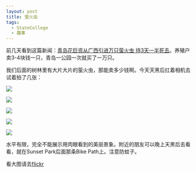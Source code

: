 ```yaml
---
layout: post
title: 萤火虫
tags: 
  - StateCollege
  - 趣事
---
```

前几天看到这篇新闻：[青岛花巨资从广西引进万只萤火虫 待3天一半死去](http://gx.people.com.cn/n/2013/0717/c179430-19090134.html)。养殖户卖3-4块钱一只，青岛一公园一次就买了一万只。

我们后面的树林里有大片大片的萤火虫，那能卖多少钱啊。今天天黑后扛着相机去试着拍了几张：

![](http://farm8.staticflickr.com/7282/9319134588_26cc9212c8_z.jpg)

![](http://farm8.staticflickr.com/7314/9319134526_1e501c1fdd_z.jpg)

![](http://farm8.staticflickr.com/7429/9319133856_41da74a57a_z.jpg)

![](http://farm4.staticflickr.com/3759/9316345561_7638850388_z.jpg)

![](http://farm3.staticflickr.com/2836/9319132756_9d87b288b6_z.jpg)

水平有限，完全不能展示用肉眼看到的美丽景象。附近的朋友可以晚上天黑后去看看，就在Sunset Park后面那条Bike Path上。注意防蚊子。

看大图请去[flickr](http://www.flickr.com/photos/ztpala/sets/72157634701970434/)
